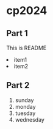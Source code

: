 # cp2024
## Part 1
This is README
<li>item1</li>
<li>item2</li>

## Part 2
1. sunday
1. monday
1. tuesday
1. wednesday
